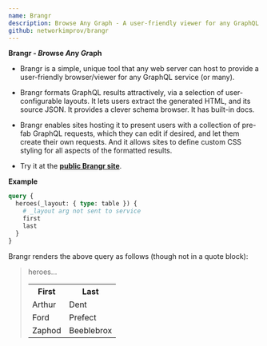```yaml
---
name: Brangr
description: Browse Any Graph - A user-friendly viewer for any GraphQL service
github: networkimprov/brangr
---
```


**Brangr - *Br*owse *An*y *Gr*aph**

- Brangr is a simple, unique tool that any web server can host
  to provide a user-friendly browser/viewer for any GraphQL service (or many).

- Brangr formats GraphQL results attractively, via a selection of
  user-configurable layouts.
  It lets users extract the generated HTML, and its source JSON.
  It provides a clever schema browser.
  It has built-in docs.

- Brangr enables sites hosting it to present users with
  a collection of pre-fab GraphQL requests, which they can edit if desired,
  and let them create their own requests.
  And it allows sites to define custom CSS styling for all aspects of the
  formatted results.

- Try it at the
  [**public Brangr site**](https://mnmnotmail.org/bgr/brangr.html).

**Example**

```graphql
query {
  heroes(_layout: { type: table }) {
    # _layout arg not sent to service
    first
    last
  }
}
```

Brangr renders the above query as follows (though not in a quote block):

<blockquote>heroes...
  <table style="border-spacing:0.5em 0">
    <tr><th>First </th><th>Last      </th></tr>
    <tr><td>Arthur</td><td>Dent      </td></tr>
    <tr><td>Ford  </td><td>Prefect   </td></tr>
    <tr><td>Zaphod</td><td>Beeblebrox</td></tr>
  </table>
</blockquote>
